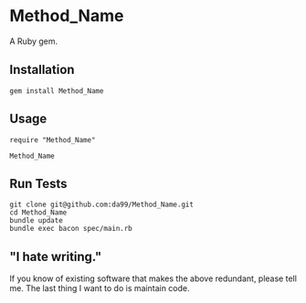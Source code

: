 
Method\_Name
================

A Ruby gem.

Installation
------------

    gem install Method_Name

Usage
------

    require "Method_Name"
    
    Method_Name


Run Tests
---------

    git clone git@github.com:da99/Method_Name.git
    cd Method_Name
    bundle update
    bundle exec bacon spec/main.rb

"I hate writing."
-----------------------------

If you know of existing software that makes the above redundant,
please tell me. The last thing I want to do is maintain code.

